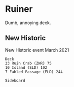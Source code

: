 # Ruiner
Dumb, annoying deck.

## New Historic
New Historic event March 2021
```
Deck
23 Ruin Crab (ZNR) 75
10 Island (SLD) 102
7 Fabled Passage (ELD) 244

Sideboard

```